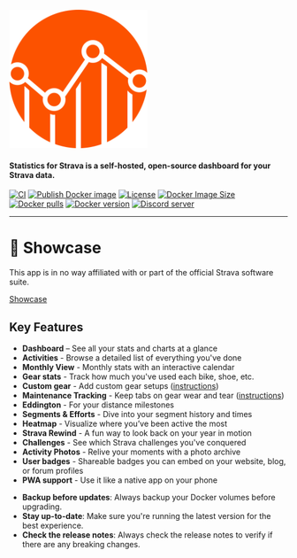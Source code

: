 <p class="flex justify-center">
  <img width="250" src="https://github.com/robiningelbrecht/statistics-for-strava/raw/master/public/assets/images/logo.svg" alt="Logo">
</p>

<h4 class="text-center">Statistics for Strava is a self-hosted, open-source dashboard for your Strava data.</h4>

<div class="text-center">
<a href="https://github.com/robiningelbrecht/statistics-for-strava/actions/workflows/ci.yml"><img src="https://img.shields.io/github/actions/workflow/status/robiningelbrecht/statistics-for-strava/ci.yml?branch=master&logo=github&logoColor=white&label=CI" alt="CI"></a>
<a href="https://github.com/robiningelbrecht/statistics-for-strava/actions/workflows/docker-image.yml"><img src="https://img.shields.io/github/actions/workflow/status/robiningelbrecht/statistics-for-strava/docker-image.yml?branch=master&logo=github&logoColor=white&label=Docker%20image" alt="Publish Docker image"></a>
<a href="https://raw.githubusercontent.com/robiningelbrecht/statistics-for-strava/refs/heads/master/LICENSE"><img src="https://img.shields.io/github/license/robiningelbrecht/statistics-for-strava?color=428f7e&logo=open%20source%20initiative&logoColor=white" alt="License"></a>
<a href="https://hub.docker.com/r/robiningelbrecht/strava-statistics"><img src="https://img.shields.io/docker/image-size/robiningelbrecht/strava-statistics?logo=docker&logoColor=white" alt="Docker Image Size"></a>
<a href="https://hub.docker.com/r/robiningelbrecht/strava-statistics"><img src="https://img.shields.io/docker/pulls/robiningelbrecht/strava-statistics?logo=docker&logoColor=white" alt="Docker pulls"></a>
<a href="https://hub.docker.com/r/robiningelbrecht/strava-statistics"><img src="https://img.shields.io/docker/v/robiningelbrecht/strava-statistics?sort=semver&logo=docker&logoColor=white" alt="Docker version"></a>
<a href="https://discord.gg/p4zpZyCHNc"><img src="https://img.shields.io/badge/Statistics%20for%20Strava-%235865F4?logo=discord&logoColor=%23ffffff&label=%20&labelColor=585858" alt="Discord server"></a>  
</div>

---

# :camera_flash: Showcase

<div class="alert info">
    This app is in no way affiliated with or part of the official Strava software suite.
</div>

[Showcase](https://www.youtube.com/embed/UfVLXqAtlX8 ':include :type=iframe width=100% height=400px title="Statistics for Strava" frameborder="0" allow="accelerometer; autoplay; clipboard-write; encrypted-media; gyroscope; picture-in-picture; web-share" allowfullscreen')

## Key Features

* **Dashboard** – See all your stats and charts at a glance
* **Activities** -  Browse a detailed list of everything you've done
* **Monthly View** - Monthly stats with an interactive calendar
* **Gear stats** - Track how much you've used each bike, shoe, etc.
* **Custom gear** - Add custom gear setups  ([instructions](https://statistics-for-strava-docs.robiningelbrecht.be/#/configuration/custom-gear))
* **Maintenance Tracking** - Keep tabs on gear wear and tear ([instructions](https://statistics-for-strava-docs.robiningelbrecht.be/#/configuration/gear-maintenance))
* **Eddington** - For your distance milestones
* **Segments & Efforts** - Dive into your segment history and times
* **Heatmap** - Visualize where you’ve been active the most
* **Strava Rewind** - A fun way to look back on your year in motion
* **Challenges** - See which Strava challenges you've conquered
* **Activity Photos** - Relive your moments with a photo archive
* **User badges** - Shareable badges you can embed on your website, blog, or forum profiles
* **PWA support** - Use it like a native app on your phone

<div class="alert warning">
    <ul>
        <li><strong>Backup before updates</strong>: Always backup your Docker volumes before upgrading.</li>
        <li><strong>Stay up-to-date</strong>: Make sure you're running the latest version for the best experience.</li>
        <li><strong>Check the release notes</strong>: Always check the release notes to verify if there are any breaking changes.</li>
    </ul>
</div>